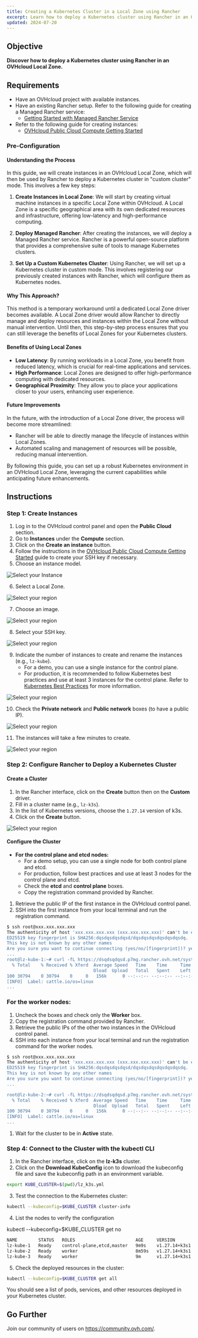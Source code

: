 ```yaml
---
title: Creating a Kubernetes Cluster in a Local Zone using Rancher
excerpt: Learn how to deploy a Kubernetes cluster using Rancher in an OVHcloud Local Zone.
updated: 2024-07-20
---
```

## Objective

**Discover how to deploy a Kubernetes cluster using Rancher in an OVHcloud Local Zone.**

## Requirements

- Have an OVHcloud project with available instances.
- Have an existing Rancher setup. Refer to the following guide for creating a Managed Rancher service:
  - [Getting Started with Managed Rancher Service](/pages/public_cloud/containers_orchestration/managed_rancher_service/getting-started/)
- Refer to the following guide for creating instances:
  - [OVHcloud Public Cloud Compute Getting Started](/pages/public_cloud/compute/public-cloud-first-steps)

### Pre-Configuration

#### Understanding the Process

In this guide, we will create instances in an OVHcloud Local Zone, which will then be used by Rancher to deploy a Kubernetes cluster in "custom cluster" mode. This involves a few key steps:

1. **Create Instances in Local Zone**: We will start by creating virtual machine instances in a specific Local Zone within OVHcloud. A Local Zone is a specific geographical area with its own dedicated resources and infrastructure, offering low-latency and high-performance computing.

2. **Deploy Managed Rancher**: After creating the instances, we will deploy a Managed Rancher service. Rancher is a powerful open-source platform that provides a comprehensive suite of tools to manage Kubernetes clusters.

3. **Set Up a Custom Kubernetes Cluster**: Using Rancher, we will set up a Kubernetes cluster in custom mode. This involves registering our previously created instances with Rancher, which will configure them as Kubernetes nodes.

#### Why This Approach?

This method is a temporary workaround until a dedicated Local Zone driver becomes available. A Local Zone driver would allow Rancher to directly manage and deploy resources and instances within the Local Zone without manual intervention. Until then, this step-by-step process ensures that you can still leverage the benefits of Local Zones for your Kubernetes clusters.

#### Benefits of Using Local Zones

- **Low Latency**: By running workloads in a Local Zone, you benefit from reduced latency, which is crucial for real-time applications and services.
- **High Performance**: Local Zones are designed to offer high-performance computing with dedicated resources.
- **Geographical Proximity**: They allow you to place your applications closer to your users, enhancing user experience.

#### Future Improvements

In the future, with the introduction of a Local Zone driver, the process will become more streamlined:
- Rancher will be able to directly manage the lifecycle of instances within Local Zones.
- Automated scaling and management of resources will be possible, reducing manual intervention.

By following this guide, you can set up a robust Kubernetes environment in an OVHcloud Local Zone, leveraging the current capabilities while anticipating future enhancements.

## Instructions

### Step 1: Create Instances

1. Log in to the OVHcloud control panel and open the **Public Cloud** section.
2. Go to **Instances** under the **Compute** section.
3. Click on the **Create an instance** button.
4. Follow the instructions in the [OVHcloud Public Cloud Compute Getting Started](/pages/public_cloud/compute/public-cloud-first-steps) guide to create your SSH key if necessary.
5. Choose an instance model.

![Select your Instance](images/creationmodel.png)

6. Select a Local Zone.

![Select your region](images/regionlocalzone.png)

7. Choose an image.

![Select your region](images/image.png)

8. Select your SSH key.

![Select your region](images/sshnb.png)

9. Indicate the number of instances to create and rename the instances (e.g., `lz-kube`).
    - For a demo, you can use a single instance for the control plane.
    - For production, it is recommended to follow Kubernetes best practices and use at least 3 instances for the control plane. Refer to [Kubernetes Best Practices](https://kubernetes.io/docs/setup/best-practices/) for more information.

![Select your region](images/nbinstance.png)

10. Check the **Private network** and **Public network** boxes (to have a public IP).

![Select your region](images/networkconfig.png)

11. The instances will take a few minutes to create.

![Select your region](images/instancepret.png)

### Step 2: Configure Rancher to Deploy a Kubernetes Cluster

#### Create a Cluster

1. In the Rancher interface, click on the **Create** button then on the **Custom** driver.
2. Fill in a cluster name (e.g., `lz-k3s`).
3. In the list of Kubernetes versions, choose the `1.27.14` version of k3s.
4. Click on the **Create** button.

![Select your region](images/customCluster.png)

#### Configure the Cluster

- **For the control plane and etcd nodes:**
  - For a demo setup, you can use a single node for both control plane and etcd.
  - For production, follow best practices and use at least 3 nodes for the control plane and etcd.
  - Check the **etcd** and **control plane** boxes.
  - Copy the registration command provided by Rancher.

1. Retrieve the public IP of the first instance in the OVHcloud control panel.
2. SSH into the first instance from your local terminal and run the registration command.


```bash
$ ssh root@xxx.xxx.xxx.xxx
The authenticity of host 'xxx.xxx.xxx.xxx (xxx.xxx.xxx.xxx)' can't be established.
ED25519 key fingerprint is SHA256:dqsdqsdqsdqsd/dqsdqsdqsdqsdqsdqsdq.
This key is not known by any other names
Are you sure you want to continue connecting (yes/no/[fingerprint])? yes
...
root@lz-kube-1:~# curl -fL https://dsqdsqdqsd.p7mg.rancher.ovh.net/system-agent-install.sh | sudo sh -s - --server https://dsqdsqdqsd.p7mg.rancher.ovh.net --label 'cattle.io/os=linux' --token kbv5k48vc8thhgqqhmtd8tn55qtlpgw7jp4llm4m4tvnp9sznscmpf --etcd --controlplane
  % Total    % Received % Xferd  Average Speed   Time    Time     Time  Current
                                 Dload  Upload   Total   Spent    Left  Speed
100 30794    0 30794    0     0   156k      0 --:--:-- --:--:-- --:--:--  157k
[INFO]  Label: cattle.io/os=linux
...

```

### For the worker nodes:

1. Uncheck the boxes and check only the **Worker** box.
2. Copy the registration command provided by Rancher.
3. Retrieve the public IPs of the other two instances in the OVHcloud control panel.
4. SSH into each instance from your local terminal and run the registration command for the worker nodes.

```bash
$ ssh root@xxx.xxx.xxx.xxx
The authenticity of host 'xxx.xxx.xxx.xxx (xxx.xxx.xxx.xxx)' can't be established.
ED25519 key fingerprint is SHA256:dqsdqsdqsdqsd/dqsdqsdqsdqsdqsdqsdq.
This key is not known by any other names
Are you sure you want to continue connecting (yes/no/[fingerprint])? yes
...

root@lz-kube-2:~# curl -fL https://dsqdsqdqsd.p7mg.rancher.ovh.net/system-agent-install.sh | sudo sh -s - --server https://dsqdsqdqsd.p7mg.rancher.ovh.net --label 'cattle.io/os=linux' --token kbv5k48vc8thhgqqhmtd8tn55qtlpgw7jp4llm4m4tvnp9sznscmpf --worker
  % Total    % Received % Xferd  Average Speed   Time    Time     Time  Current
                                 Dload  Upload   Total   Spent    Left  Speed
100 30794    0 30794    0     0   156k      0 --:--:-- --:--:-- --:--:--  157k
[INFO]  Label: cattle.io/os=linux
...
```
1. Wait for the cluster to be in **Active** state.

### Step 4: Connect to the Cluster with the kubectl CLI

1. In the Rancher interface, click on the **lz-k3s** cluster.
2. Click on the **Download KubeConfig** icon to download the kubeconfig file and save the kubeconfig path in an environment variable.

```bash
export KUBE_CLUSTER=$(pwd)/lz_k3s.yml
```

3. Test the connection to the Kubernetes cluster:

```bash
kubectl --kubeconfig=$KUBE_CLUSTER cluster-info
```
4. List the nodes to verify the configuration

kubectl --kubeconfig=$KUBE_CLUSTER get no


```bash
NAME        STATUS   ROLES                       AGE     VERSION
lz-kube-1   Ready    control-plane,etcd,master   9m9s    v1.27.14+k3s1
lz-kube-2   Ready    worker                      8m59s   v1.27.14+k3s1
lz-kube-3   Ready    worker                      9m      v1.27.14+k3s1
```
5. Check the deployed resources in the cluster:

```bash
kubectl --kubeconfig=$KUBE_CLUSTER get all
```

You should see a list of pods, services, and other resources deployed in your Kubernetes cluster.

## Go Further

Join our community of users on <https://community.ovh.com/>.


